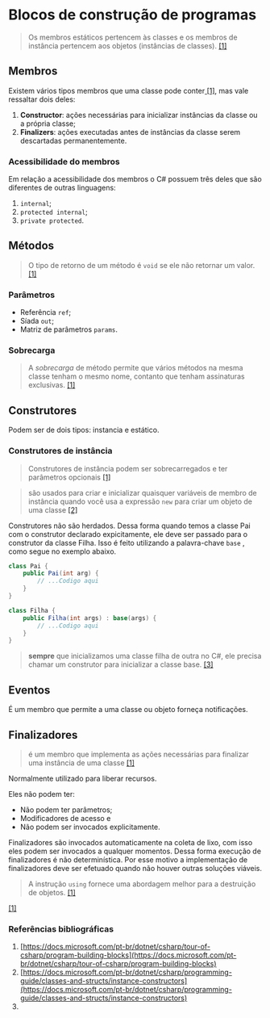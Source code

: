 # Blocos de construção de programas

> Os membros estáticos pertencem às classes e os membros de instância pertencem aos objetos \(instâncias de classes\). [\[1\]](https://docs.microsoft.com/pt-br/dotnet/csharp/tour-of-csharp/program-building-blocks)

## Membros

Existem vários tipos membros que uma classe pode conter[ \[1\]](https://docs.microsoft.com/pt-br/dotnet/csharp/tour-of-csharp/program-building-blocks), mas vale ressaltar dois deles:

1. **Constructor**: ações necessárias para inicializar instâncias da classe ou a própria classe;
2. **Finalizers**: ações executadas antes de instâncias da classe serem descartadas permanentemente.

### Acessibilidade do membros

Em relação a acessibilidade dos membros o C\# possuem três deles que são diferentes de outras linguagens:

1. `internal`;
2. `protected internal`;
3. `private protected`.

## Métodos

> O tipo de retorno de um método é `void` se ele não retornar um valor. [\[1\]](https://docs.microsoft.com/pt-br/dotnet/csharp/tour-of-csharp/program-building-blocks)

### Parâmetros

* Referência `ref`;
* Síada `out`;
* Matriz de parâmetros `params`.

### Sobrecarga

> A _sobrecarga_ de método permite que vários métodos na mesma classe tenham o mesmo nome, contanto que tenham assinaturas exclusivas. [\[1\]](https://docs.microsoft.com/pt-br/dotnet/csharp/tour-of-csharp/program-building-blocks)

## Construtores

Podem ser de dois tipos: instancia e estático.

### Construtores de instância

> Construtores de instância podem ser sobrecarregados e ter parâmetros opcionais [\[1\]](https://docs.microsoft.com/pt-br/dotnet/csharp/tour-of-csharp/program-building-blocks)

> são usados para criar e inicializar quaisquer variáveis de membro de instância quando você usa a expressão `new` para criar um objeto de uma classe [\[2\]](https://docs.microsoft.com/pt-br/dotnet/csharp/programming-guide/classes-and-structs/instance-constructors)

Construtores não são herdados. Dessa forma quando temos a classe Pai com o construtor declarado expicitamente, ele deve ser passado para o construtor da classe Filha. Isso é feito utilizando a palavra-chave `base` , como segue no exemplo abaixo.

```csharp
class Pai {
    public Pai(int arg) {
        // ...Codigo aqui
    }
}

class Filha {
    public Filha(int args) : base(args) {
        // ...Codigo aqui
    }
}
```

> **sempre** que inicializamos uma classe filha de outra no C\#, ele precisa chamar um construtor para inicializar a classe base. [\[3\]](http://gabsferreira.com/construtores-sao-herdados-no-csharp/)

## Eventos

É um membro que permite a uma classe ou objeto forneça notificações.

## Finalizadores

> é um membro que implementa as ações necessárias para finalizar uma instância de uma classe [\[1\]](https://docs.microsoft.com/pt-br/dotnet/csharp/tour-of-csharp/program-building-blocks)

Normalmente utilizado para liberar recursos.

Eles não podem ter:

* Não podem ter parâmetros;
* Modificadores de acesso e
* Não podem ser invocados explicitamente.

Finalizadores são invocados automaticamente na coleta de lixo, com isso eles podem ser invocados a qualquer momentos. Dessa forma execução de finalizadores é não determinística. Por esse motivo a implementação de finalizadores deve ser efetuado quando não houver outras soluções viáveis.

> A instrução `using` fornece uma abordagem melhor para a destruição de objetos. [\[1\]](https://docs.microsoft.com/pt-br/dotnet/csharp/tour-of-csharp/program-building-blocks)



[\[1\]](https://docs.microsoft.com/pt-br/dotnet/csharp/tour-of-csharp/program-building-blocks)

### Referências bibliográficas

1. [https://docs.microsoft.com/pt-br/dotnet/csharp/tour-of-csharp/program-building-blocks](https://docs.microsoft.com/pt-br/dotnet/csharp/tour-of-csharp/program-building-blocks)
2. [https://docs.microsoft.com/pt-br/dotnet/csharp/programming-guide/classes-and-structs/instance-constructors](https://docs.microsoft.com/pt-br/dotnet/csharp/programming-guide/classes-and-structs/instance-constructors)
3. 
